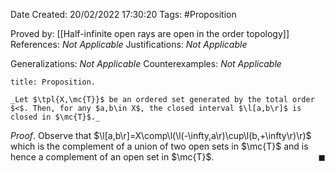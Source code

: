 <div class="topSpace"></div>

Date Created: 20/02/2022 17:30:20
Tags: #Proposition

Proved by: [[Half-infinite open rays are open in the order topology]]
References: _Not Applicable_
Justifications: _Not Applicable_

Generalizations: _Not Applicable_
Counterexamples: _Not Applicable_

``` ad-Proposition
title: Proposition.

_Let $\tpl{X,\mc{T}}$ be an ordered set generated by the total order $<$. Then, for any $a,b\in X$, the closed interval $\l[a,b\r]$ is closed in $\mc{T}$._

```

_Proof_. Observe that $\l[a,b\r]=X\comp\l(\l(-\infty,a\r)\cup\l(b,+\infty\r)\r)$ which is the complement of a union of two open sets in $\mc{T}$ and is hence a complement of an open set in $\mc{T}$.<span style="float:right;">$\blacksquare$</span>
